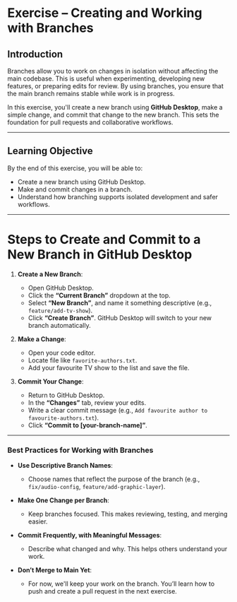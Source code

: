 # Exercise – Creating and Working with Branches

## Introduction

Branches allow you to work on changes in isolation without affecting the main codebase. This is useful when experimenting, developing new features, or preparing edits for review. By using branches, you ensure that the main branch remains stable while work is in progress.

In this exercise, you'll create a new branch using **GitHub Desktop**, make a simple change, and commit that change to the new branch. This sets the foundation for pull requests and collaborative workflows.

---

## Learning Objective

By the end of this exercise, you will be able to:

- Create a new branch using GitHub Desktop.
- Make and commit changes in a branch.
- Understand how branching supports isolated development and safer workflows.

---

# Steps to Create and Commit to a New Branch in GitHub Desktop

1. **Create a New Branch**:
   - Open GitHub Desktop.
   - Click the **“Current Branch”** dropdown at the top.
   - Select **“New Branch”**, and name it something descriptive (e.g., `feature/add-tv-show`).
   - Click **“Create Branch”**. GitHub Desktop will switch to your new branch automatically.

2. **Make a Change**:
   - Open your code editor.
   - Locate file like `favorite-authors.txt`.
   - Add your favourite TV show to the list and save the file.

3. **Commit Your Change**:
   - Return to GitHub Desktop.
   - In the **“Changes”** tab, review your edits.
   - Write a clear commit message (e.g., `Add favourite author to favourite-authors.txt`).
   - Click **“Commit to [your-branch-name]”**.

---

### Best Practices for Working with Branches

- **Use Descriptive Branch Names**:
  - Choose names that reflect the purpose of the branch (e.g., `fix/audio-config`, `feature/add-graphic-layer`).

- **Make One Change per Branch**:
  - Keep branches focused. This makes reviewing, testing, and merging easier.

- **Commit Frequently, with Meaningful Messages**:
  - Describe what changed and why. This helps others understand your work.

- **Don’t Merge to Main Yet**:
  - For now, we'll keep your work on the branch. You’ll learn how to push and create a pull request in the next exercise.
